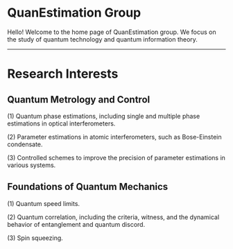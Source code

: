 # **QuanEstimation Group**

Hello! Welcome to the home page of QuanEstimation group. We focus on the study of quantum technology and quantum information theory. 

---

# **Research Interests**

## Quantum Metrology and Control

(1) Quantum phase estimations, including single and multiple phase estimations in optical interferometers.

(2) Parameter estimations in atomic interferometers, such as Bose-Einstein condensate.

(3) Controlled schemes to improve the precision of parameter estimations in various systems. 

## Foundations of Quantum Mechanics

(1) Quantum speed limits. ​​ 

(2) Quantum correlation, including the criteria, witness, and the dynamical behavior of entanglement and quantum discord.

(3) Spin squeezing.

